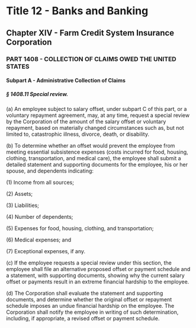 
# Title 12 - Banks and Banking
## Chapter XIV - Farm Credit System Insurance Corporation
### PART 1408 - COLLECTION OF CLAIMS OWED THE UNITED STATES
#### Subpart A - Administrative Collection of Claims
##### § 1408.11 Special review.

(a) An employee subject to salary offset, under subpart C of this part, or a voluntary repayment agreement, may, at any time, request a special review by the Corporation of the amount of the salary offset or voluntary repayment, based on materially changed circumstances such as, but not limited to, catastrophic illness, divorce, death, or disability.

(b) To determine whether an offset would prevent the employee from meeting essential subsistence expenses (costs incurred for food, housing, clothing, transportation, and medical care), the employee shall submit a detailed statement and supporting documents for the employee, his or her spouse, and dependents indicating:

(1) Income from all sources;

(2) Assets;

(3) Liabilities;

(4) Number of dependents;

(5) Expenses for food, housing, clothing, and transportation;

(6) Medical expenses; and

(7) Exceptional expenses, if any.

(c) If the employee requests a special review under this section, the employee shall file an alternative proposed offset or payment schedule and a statement, with supporting documents, showing why the current salary offset or payments result in an extreme financial hardship to the employee.

(d) The Corporation shall evaluate the statement and supporting documents, and determine whether the original offset or repayment schedule imposes an undue financial hardship on the employee. The Corporation shall notify the employee in writing of such determination, including, if appropriate, a revised offset or payment schedule.
